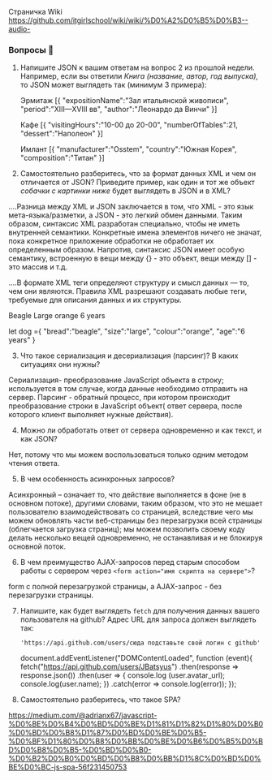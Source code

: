 
Страничка Wiki https://github.com/itgirlschool/wiki/wiki/%D0%A2%D0%B5%D0%B3--audio-


### Вопросы 💎

1. Напишите JSON к вашим ответам на вопрос 2 из прошлой недели. Например, если вы ответили *Книга (название, автор, год выпуска),* то JSON может выглядеть так (минимум 3 примера):


    Эрмитаж
    [{
        "expositionName":"Зал итальянской живописи",
        "period":"XIII—XVIII вв",
        "author":"Леонардо да Винчи"
    }]

    Кафе
    [{
        "visitingHours":"10-00 до 20-00",
        "numberOfTables":21,
        "dessert":"Наполеон"
    }]

    Имлант
     [{
        "manufacturer":"Osstem",
        "country":"Южная Корея",
        "composition":"Титан"
    }]


2. Самостоятельно разберитесь, что за формат данных XML и чем он отличается от JSON? Приведите пример, как один и тот же объект *собачки с картинки ниже* будет выглядеть в JSON и в XML?

....Разница между XML и JSON заключается в том, что XML - это язык мета-языка/разметки, а JSON - это легкий обмен данными. Таким образом, синтаксис XML разработан специально, чтобы не иметь внутренней семантики. Конкретные имена элементов ничего не значат, пока конкретное приложение обработки не обработает их определенным образом. Напротив, синтаксис JSON имеет особую семантику, встроенную в вещи между {} - это объект, вещи между [] - это массив и т.д.

 ....В формате XML теги определяют структуру и смысл данных — то, чем они являются.
 Правила XML разрешают создавать любые теги, требуемые для описания данных и их структуры.


 <?xml version="1.0"?>
<Dog>
  <Breed>Beagle</Breed>
  <Size>Large</Size>
  <Colour>orange</Colour>
  <age>6 years</age>
</Dog>


let dog ={
    "bread":"beagle",
    "size":"large",
    "colour":"orange",
    "age":"6 years"
}

3. Что такое сериализация и десериализация (парсинг)? В каких ситуациях они нужны? 

Сериализация- преобразование JavaScript объекта в строку; используется в том случае, когда данные необходимо отправить на сервер.
Парсинг - обратный процесс, при котором происходит преобразование строки в JavaScript объект( ответ сервера, после которого клиент выполняет нужные действия).


4. Можно ли обработать ответ от сервера одновременно и как текст, и как JSON?

Нет, потому что мы можем воспользоваться только одним методом чтения ответа.

5. В чем особенность асинхронных запросов?

Асинхронный – означает то, что действие выполняется в фоне (не в основном потоке), другими словами, таким образом, что это не мешает пользователю взаимодействовать со страницей, вследствие чего мы  можем обновлять части веб-страницы без перезагрузки всей страницы (облегчается загрузка страниц); 
мы можем позволить своему коду делать несколько вещей одновременно, не останавливая и не блокируя основной поток.

6. В чем преимущество AJAX-запросов перед старым способом работы с сервером через `<form action="имя скрипта на сервере">`?

 form  с полной перезагрузкой страницы, а AJAX-запрос - без перезагрузки страницы.


7. Напишите, как будет выглядеть `fetch` для получения данных вашего пользователя на github? Адрес URL для запроса должен выглядеть так: 

    `'https://api.github.com/users/сюда подставьте свой логин с github'`

    document.addEventListener("DOMContentLoaded", function (event){
        fetch("https://api.github.com/users/JBatsyus")
        .then(response => response.json())
        .then(user => {
            console.log (user.avatar_url);
            console.log(user.name);
        })
          .catch(error => console.log(error));
});

8. Самостоятельно разберитесь, что такое SPA?

https://medium.com/@adrianx67/javascript-%D0%BE%D0%B4%D0%BD%D0%BE%D1%81%D1%82%D1%80%D0%B0%D0%BD%D0%B8%D1%87%D0%BD%D0%BE%D0%B5-%D0%BF%D1%80%D0%B8%D0%BB%D0%BE%D0%B6%D0%B5%D0%BD%D0%B8%D0%B5-%D0%BD%D0%B0-%D0%B2%D0%B0%D0%BD%D0%B8%D0%BB%D1%8C%D0%BD%D0%BE%D0%BC-js-spa-56f231450753